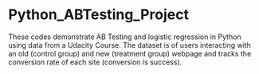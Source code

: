 # Python_ABTesting_Project
These codes demonstrate AB Testing and logistic regression in Python using data from a Udacity Course. The dataset is of users interacting with an old (control group) and new (treatment group) webpage and tracks the conversion rate of each site (conversion is success). 
